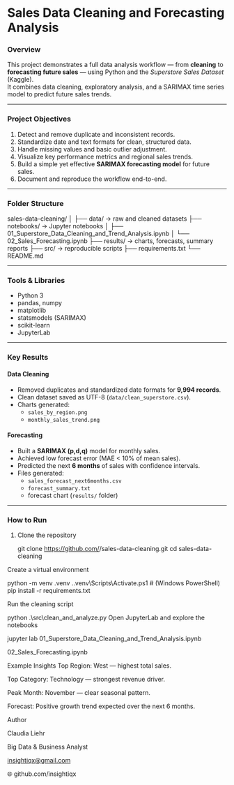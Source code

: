 # Sales Data Cleaning and Forecasting Analysis

### Overview
This project demonstrates a full data analysis workflow — from **cleaning** to **forecasting future sales** — using Python and the *Superstore Sales Dataset* (Kaggle).  
It combines data cleaning, exploratory analysis, and a SARIMAX time series model to predict future sales trends.

---

### Project Objectives
1. Detect and remove duplicate and inconsistent records.  
2. Standardize date and text formats for clean, structured data.  
3. Handle missing values and basic outlier adjustment.  
4. Visualize key performance metrics and regional sales trends.  
5. Build a simple yet effective **SARIMAX forecasting model** for future sales.  
6. Document and reproduce the workflow end-to-end.

---

### Folder Structure
sales-data-cleaning/
│
├── data/ → raw and cleaned datasets
├── notebooks/ → Jupyter notebooks
│ ├── 01_Superstore_Data_Cleaning_and_Trend_Analysis.ipynb
│ └── 02_Sales_Forecasting.ipynb
├── results/ → charts, forecasts, summary reports
├── src/ → reproducible scripts
├── requirements.txt
└── README.md


---

### Tools & Libraries
- Python 3  
- pandas, numpy  
- matplotlib  
- statsmodels (SARIMAX)  
- scikit-learn  
- JupyterLab  

---

### Key Results

#### Data Cleaning
- Removed duplicates and standardized date formats for **9,994 records**.  
- Clean dataset saved as UTF-8 (`data/clean_superstore.csv`).  
- Charts generated:  
  - `sales_by_region.png`  
  - `monthly_sales_trend.png`

#### Forecasting
- Built a **SARIMAX (p,d,q)** model for monthly sales.  
- Achieved low forecast error (MAE < 10% of mean sales).  
- Predicted the next **6 months** of sales with confidence intervals.  
- Files generated:  
  - `sales_forecast_next6months.csv`  
  - `forecast_summary.txt`  
  - forecast chart (`results/` folder)

---

### How to Run
1. Clone the repository  
  
   git clone https://github.com/<tu-usuario>/sales-data-cleaning.git
   cd sales-data-cleaning

Create a virtual environment

python -m venv .venv
.\.venv\Scripts\Activate.ps1   # (Windows PowerShell)
pip install -r requirements.txt

Run the cleaning script

python .\src\clean_and_analyze.py
Open JupyterLab and explore the notebooks


jupyter lab
01_Superstore_Data_Cleaning_and_Trend_Analysis.ipynb

02_Sales_Forecasting.ipynb

Example Insights
Top Region: West — highest total sales.

Top Category: Technology — strongest revenue driver.

Peak Month: November — clear seasonal pattern.

Forecast: Positive growth trend expected over the next 6 months.



Author



Claudia Liehr

Big Data \& Business Analyst

insightiqx@gmail.com

🌐 github.com/insightiqx


